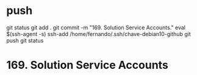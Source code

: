 

# #################################################################################################################################################
# #################################################################################################################################################
# #################################################################################################################################################
# #################################################################################################################################################
# #################################################################################################################################################
# push

git status
git add .
git commit -m "169. Solution Service Accounts."
eval $(ssh-agent -s)
ssh-add /home/fernando/.ssh/chave-debian10-github
git push
git status


# #################################################################################################################################################
# #################################################################################################################################################
# #################################################################################################################################################
# #################################################################################################################################################
# #################################################################################################################################################
# 169. Solution Service Accounts
